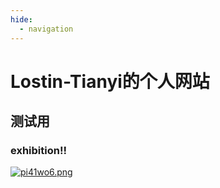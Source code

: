 ```yaml
---
hide:
  - navigation
---
```

# Lostin-Tianyi的个人网站
## 测试用
### exhibition!!
[![pi41wo6.png](https://s11.ax1x.com/2023/12/15/pi41wo6.png)](https://imgse.com/i/pi41wo6)
